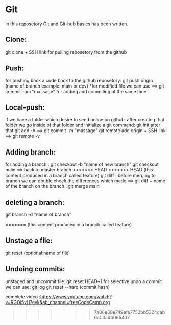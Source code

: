 # Git
in this reposetory Git and Git-hub basics has been written.

## Clone: 
git clone + SSH link
for pulling reposetory from the github 
## Push:
for pushing back a code back to the github reposetory: git push origin (name of branch example: main or dev)
*for modified file we can use ==> git commit -am "massage" for adding and commiting at the same time

## Local-push:
if we have a folder which desire to send online on github: after creating that folder we go inside of that folder and initialize a git command: git init 
after that git add -A ==> git commit -m "massage"
git remote add origin + SSH link ==> git remote -v 
 
## Adding branch:
for adding a branch : git checkout -b "name of new branch"
git checkout main ==> back to master branch
<<<<<<< HEAD
<<<<<<< HEAD
(this content produced in a branch called feature)
git diff : before merging to branch we can double check the differences which made ==> git diff + name of the branch
on the branch : git merge main

## deleting a branch: 
git branch -d "name of branch"


=======
(this content produced in a branch called feature)

## Unstage a file:
git reset (optional:name of file)

## Undoing commits:
unstaged and uncommit file: git reset HEAD~1
for selective undo a commit we can use: git log
git reset --hard (commit hash)

complete video :https://www.youtube.com/watch?v=RGOj5yH7evk&ab_channel=freeCodeCamp.org
>>>>>>> 7a06e68e749efa7752bb5324dab6c03a4d0654d7
